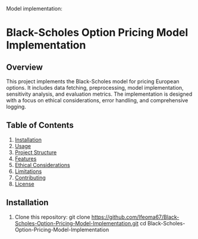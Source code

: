 Model implementation:
# Black-Scholes Option Pricing Model Implementation

## Overview

This project implements the Black-Scholes model for pricing European options. It includes data fetching, preprocessing, model implementation, sensitivity analysis, and evaluation metrics. The implementation is designed with a focus on ethical considerations, error handling, and comprehensive logging.

## Table of Contents

1. [Installation](#installation)
2. [Usage](#usage)
3. [Project Structure](#project-structure)
4. [Features](#features)
5. [Ethical Considerations](#ethical-considerations)
6. [Limitations](#limitations)
7. [Contributing](#contributing)
8. [License](#license)

## Installation

1. Clone this repository:
git clone https://github.com/Ifeoma67/Black-Scholes-Option-Pricing-Model-Implementation.git
cd Black-Scholes-Option-Pricing-Model-Implementation